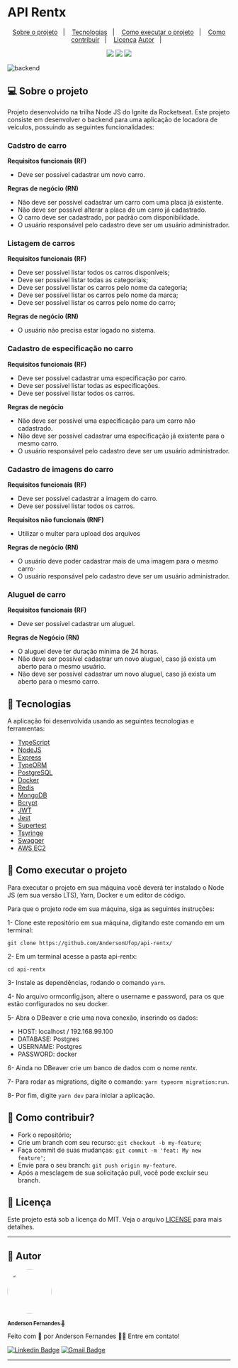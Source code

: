# API Rentx

<p align="center">
  <a href="#-sobre-o-projeto">Sobre o projeto</a>&nbsp;&nbsp;&nbsp;|&nbsp;&nbsp;&nbsp;
  <a href="#rocket-tecnologias">Tecnologias</a>&nbsp;&nbsp;&nbsp;|&nbsp;&nbsp;&nbsp;
  <a href="#-como-executar-o-projeto">Como executar o projeto</a>&nbsp;&nbsp;&nbsp;|&nbsp;&nbsp;&nbsp;
  <a href="#-como-contribuir">Como contribuir</a>&nbsp;&nbsp;&nbsp;|&nbsp;&nbsp;&nbsp;
  <a href="#memo-licença">Licença</a>
  <a href="#-autor">Autor</a>&nbsp;&nbsp;&nbsp;|&nbsp;&nbsp;&nbsp;
</p>

<p align="center">
  <img src="https://img.shields.io/github/languages/count/AndersonUfop/api-rentx">
  <img src="https://img.shields.io/github/languages/code-size/AndersonUfop/api-rentx">
  <img src="https://img.shields.io/github/license/AndersonUfop/api-rentx?color=blue">
</p>


![backend](https://user-images.githubusercontent.com/49786548/125171378-4be57f00-e18a-11eb-8179-8f3a5feb598e.png)


## 💻 Sobre o projeto
Projeto desenvolvido na trilha Node JS do Ignite da Rocketseat.
Este projeto consiste em desenvolver o backend para uma aplicação de locadora de veículos, possuindo as seguintes funcionalidades:

### Cadstro de carro

**Requisitos funcionais (RF)**
- Deve ser possível cadastrar um novo carro.

**Regras de negócio (RN)**
- Não deve ser possível cadastrar um carro com uma placa já existente.
- Não deve ser possível alterar a placa de um carro já cadastrado.
- O carro deve ser cadastrado, por padrão com disponibilidade.
- O usuário responsável pelo cadastro deve ser um usuário administrador.

### Listagem de carros

**Requisitos funcionais (RF)**
- Deve ser possível listar todos os carros disponíveis;
- Deve ser possível listar todas as categoriais;
- Deve ser possível listar os carros pelo nome da categoria;
- Deve ser possível listar os carros pelo nome da marca;
- Deve ser possível listar os carros pelo nome do carro;

**Regras de negócio (RN)**
- O usuário não precisa estar logado no sistema.

### Cadastro de especificação no carro
**Requisitos funcionais (RF)**
- Deve ser possível cadastrar uma especificação por carro.
- Deve ser possível listar todas as especificações.
- Deve ser possível listar todos os carros.

**Regras de negócio**
- Não deve ser possível uma especificação para um carro não cadastrado.
- Não deve ser possível cadastrar uma especificação já existente para o mesmo carro.
- O usuário responsável pelo cadastro deve ser um usuário administrador.

### Cadastro de imagens do carro

**Requisitos funcionais (RF)**
- Deve ser possível cadastrar a imagem do carro.
- Deve ser possível listar todos os carros.

**Requisitos não funcionais (RNF)**
- Utilizar o multer para upload dos arquivos

**Regras de negócio (RN)**
- O usuário deve poder cadastrar mais de uma imagem para o mesmo carro·
- O usuário responsável pelo cadastro deve ser um usuário administrador.

### Aluguel de carro

**Requisitos funcionais (RF)**
- Deve ser possível cadastrar um aluguel.

**Regras de Negócio (RN)**
- O aluguel deve ter duração mínima de 24 horas.
- Não deve ser possível cadastrar um novo aluguel, caso já exista um aberto para o mesmo usuário.
- Não deve ser possível cadastrar um novo aluguel, caso já exista um aberto para o mesmo carro.

## :rocket: Tecnologias
A aplicação foi desenvolvida usando as seguintes tecnologias e ferramentas:
- [TypeScript](https://www.typescriptlang.org)
- [NodeJS](https://nodejs.org/en/)
- [Express](https://expressjs.com/pt-br/)
- [TypeORM](https://typeorm.io/#/)
- [PostgreSQL](https://www.postgresql.org)
- [Docker](https://www.docker.com)
- [Redis](https://redis.io)
- [MongoDB](https://www.mongodb.com)
- [Bcrypt](https://www.npmjs.com/package/bcrypt)
- [JWT](https://jwt.io/)
- [Jest](https://jestjs.io)
- [Supertest](https://www.npmjs.com/package/supertest)
- [Tsyringe](https://www.npmjs.com/package/tsyringe)
- [Swagger](https://swagger.io/)
- [AWS EC2](https://aws.amazon.com/)

## 🚀 Como executar o projeto

Para executar o projeto em sua máquina você deverá ter instalado o Node JS (em sua versão LTS), Yarn, Docker e um editor de código.

Para que o projeto rode em sua máquina, siga as seguintes instruções:

1- Clone este repositório em sua máquina, digitando este comando em um terminal:

```git clone https://github.com/AndersonUfop/api-rentx/```

2- Em um terminal acesse a pasta api-rentx:

```cd api-rentx```

3- Instale as dependências, rodando o comando ```yarn```.

4- No arquivo ormconfig.json, altere o username e password, para os que estão configurados no seu docker.

5- Abra o DBeaver e crie uma nova conexão, inserindo os dados:
  - HOST: localhost / 192.168.99.100
  - DATABASE: Postgres
  - USERNAME: Postgres
  - PASSWORD: docker

6- Ainda no DBeaver crie um banco de dados com o nome *rentx*.

7- Para rodar as migrations, digite o comando: ```yarn typeorm migration:run```.

8- Por fim, digite ```yarn dev``` para iniciar a aplicação.

## 🤔 Como contribuir?

- Fork o repositório;
- Crie um branch com seu recurso: ```git checkout -b my-feature```;
- Faça commit de suas mudanças: ```git commit -m 'feat: My new feature'```;
- Envie para o seu branch: ```git push origin my-feature```.
- Após a mesclagem de sua solicitação pull, você pode excluir seu branch.
  
## :memo: Licença

Este projeto está sob a licença do MIT. Veja o arquivo [LICENSE](LICENSE.md) para mais detalhes.

---

## 🦸 Autor
<img style="border-radius: 50%" src="https://instagram.fplu14-1.fna.fbcdn.net/v/t51.2885-19/s150x150/210580897_521661042378107_4696043254012376827_n.jpg?_nc_ht=instagram.fplu14-1.fna.fbcdn.net&_nc_ohc=CzFuGXZLNF4AX9QB2aK&tn=HVBsahGFRydsbaPl&edm=ABfd0MgBAAAA&ccb=7-4&oh=b664f35c449844f907d12d4eaf5043f6&oe=60EFCAF7&_nc_sid=7bff83" width="100px;"> <br />

<a href="https://www.linkedin.com/in/anderson-fernandes-8b5a50135/">

  <sub><b>Anderson Fernandes 🚀</b></sub></a>

Feito com :purple_heart: por Anderson Fernandes 👋🏽
Entre em contato!

[![Linkedin Badge](https://img.shields.io/badge/-Anderson-blue?style=flat-square&logo=Linkedin&logoColor=white&link=https://www.linkedin.com/in/anderson-fernandes-8b5a50135/)](https://www.linkedin.com/in/anderson-fernandes-8b5a50135/)
[![Gmail Badge](https://img.shields.io/badge/-andersonfferreira96@gmail.com-c14438?style=flat-square&logo=Gmail&logoColor=white&link=mailto:andersonfferreira96@gmail.com)](mailto:andersonfferreira96@gmail.com)

___

